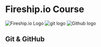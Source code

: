 # Fireship.io Course

![Fireship.io Logo](https://yt3.googleusercontent.com/ytc/AIdro_ltOWCZT10fChupyd1atupxII0RoP97CwYGr0Gphw=s176-c-k-c0x00ffffff-no-rj) ![git logo](https://fireship.io/img/icons/git.svg) ![Github logo](https://upload.wikimedia.org/wikipedia/commons/c/c2/GitHub_Invertocat_Logo.svg)

## Git & GitHub
